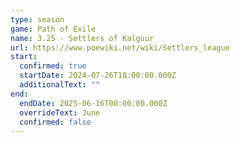 ```yaml
---
type: season
game: Path of Exile
name: 3.25 - Settlers of Kalguur
url: https://www.poewiki.net/wiki/Settlers_league
start:
  confirmed: true
  startDate: 2024-07-26T18:00:00.000Z
  additionalText: ""
end:
  endDate: 2025-06-16T00:00:00.000Z
  overrideText: June
  confirmed: false
---
```

